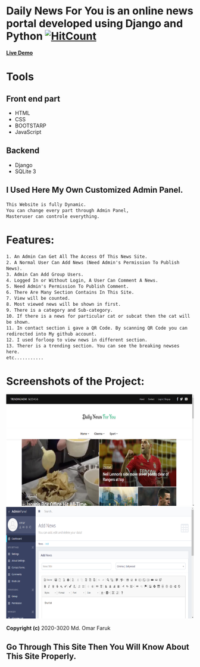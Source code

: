 # Daily News For You is an online news portal developed using Django and Python [![HitCount](http://hits.dwyl.com/IamOmaR22/Django-Online-News-Portal.svg)](http://hits.dwyl.com/IamOmaR22/Django-Online-News-Portal)

**[Live Demo](https://iamomar22.pythonanywhere.com/)**

# Tools
## Front end part
* HTML
* CSS
* BOOTSTARP
* JavaScript
## Backend
* Django
* SQLite 3

## I Used Here My Own Customized Admin Panel.
```
This Website is fully Dynamic.
You can change every part through Admin Panel,
Masteruser can controle everything.
```

# Features:
```
1. An Admin Can Get All The Access Of This News Site.
2. A Normal User Can Add News (Need Admin's Permission To Publish News).
3. Admin Can Add Group Users.
4. Logged In or Without Login, A User Can Comment A News.
5. Need Admin's Permission To Publish Comment.
6. There Are Many Section Contains In This Site.
7. View will be counted.
8. Most viewed news will be shown in first.
9. There is a category and Sub-category.
10. If there is a news for particular cat or subcat then the cat will be shown.
11. In contact section i gave a QR Code. By scanning QR Code you can redirected into My github account.
12. I used forloop to view news in different section.
13. Therer is a trending section. You can see the breaking newses here.
etc...........
```

# Screenshots of the Project:
<p align="center">
  <img width="660" height="300" src="main/static/front/images/screenshots/a.png">
  <img width="660" height="300" src="main/static/front/images/screenshots/b.png">
</p>

**Copyright (c)** 2020-3020 Md. Omar Faruk

## Go Through This Site Then You Will Know About This Site Properly.
